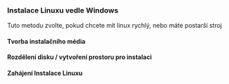 ### Instalace Linuxu vedle Windows

Tuto metodu zvolte, pokud chcete mít linux rychlý, nebo máte postarší stroj

#### Tvorba instalačního média

#### Rozdělení disku / vytvoření prostoru pro instalaci

#### Zahájení Instalace Linuxu